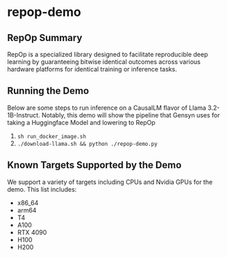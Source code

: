 # repop-demo

## RepOp Summary
RepOp is a specialized library designed to facilitate reproducible deep learning by guaranteeing bitwise identical outcomes across various hardware platforms for identical training or inference tasks.


## Running the Demo
Below are some steps to run inference on a CausalLM flavor of Llama 3.2-1B-Instruct. 
Notably, this demo will show the pipeline that Gensyn uses for taking a Huggingface Model and lowering to RepOp
1. `sh run_docker_image.sh`
2. `./download-llama.sh && python ./repop-demo.py`

## Known Targets Supported by the Demo
We support a variety of targets including CPUs and Nvidia GPUs for the demo. This list includes:
* x86_64
* arm64
* T4
* A100
* RTX 4090
* H100
* H200